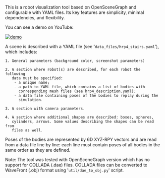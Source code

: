 This is a robot visualization tool based on OpenSceneGraph and configurable
with YAML files. Its key features are simplicity, minimal dependencies, and
flexibility.

You can see a demo on YouTube:

[![demo](https://img.youtube.com/vi/X9HEi2JE-CU/0.jpg)](https://www.youtube.com/watch?v=X9HEi2JE-CU)

A scene is described with a YAML file (see '`data_files/hrp4_stairs.yaml`'),
which includes:

    1. General parameters (background color, screenshot parameters)

    2. A section where robot(s) are described, for each robot the following
       data must be specified:
        - a unique name;
        - a path to YAML file, which contains a list of bodies with
          corresponding mesh files (see hrp4_description.yaml);
        - a data file containing poses of the bodies to replay during the
          simulation.

    3. A section with camera parameters.

    4. A section where additional shapes are described: boxes, spheres,
       cylinders, arrows. Some values describing the shapes can be read from
       files as well.

Poses of the bodies are represented by 6D XYZ-RPY vectors and are read from a
data file line by line: each line must contain poses of all bodies in the same
order as they are defined.

Note: The tool was tested with OpenSceneGraph version which has no support for
COLLADA (.dae) files. COLLADA files can be converted to WaveFront (.obj) format
using '`util/dae_to_obj.py`' script.
